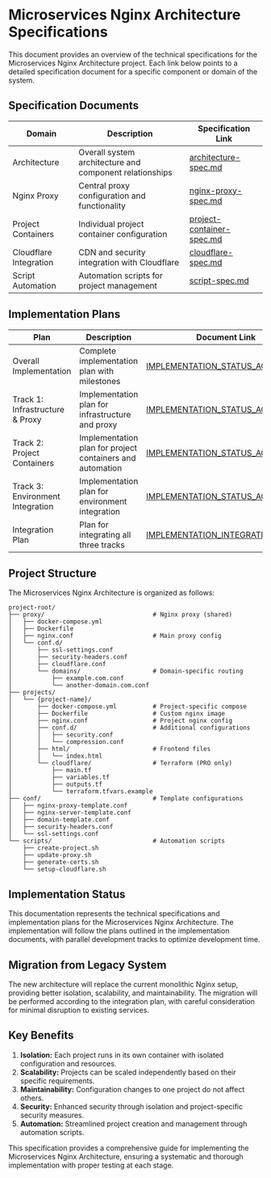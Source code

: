 # Microservices Nginx Architecture Specifications

This document provides an overview of the technical specifications for the Microservices Nginx Architecture project. Each link below points to a detailed specification document for a specific component or domain of the system.

## Specification Documents

| Domain | Description | Specification Link |
|--------|-------------|-------------------|
| Architecture | Overall system architecture and component relationships | [architecture-spec.md](architecture-spec.md) |
| Nginx Proxy | Central proxy configuration and functionality | [nginx-proxy-spec.md](nginx-proxy-spec.md) |
| Project Containers | Individual project container configuration | [project-container-spec.md](project-container-spec.md) |
| Cloudflare Integration | CDN and security integration with Cloudflare | [cloudflare-spec.md](cloudflare-spec.md) |
| Script Automation | Automation scripts for project management | [script-spec.md](script-spec.md) |

## Implementation Plans

| Plan | Description | Document Link |
|------|-------------|---------------|
| Overall Implementation | Complete implementation plan with milestones | [IMPLEMENTATION_STATUS_AGENT.md](IMPLEMENTATION_STATUS_AGENT.md) |
| Track 1: Infrastructure & Proxy | Implementation plan for infrastructure and proxy | [IMPLEMENTATION_STATUS_AGENT_1.md](IMPLEMENTATION_STATUS_AGENT_1.md) |
| Track 2: Project Containers | Implementation plan for project containers and automation | [IMPLEMENTATION_STATUS_AGENT_2.md](IMPLEMENTATION_STATUS_AGENT_2.md) |
| Track 3: Environment Integration | Implementation plan for environment integration | [IMPLEMENTATION_STATUS_AGENT_3.md](IMPLEMENTATION_STATUS_AGENT_3.md) |
| Integration Plan | Plan for integrating all three tracks | [IMPLEMENTATION_INTEGRATION.md](IMPLEMENTATION_INTEGRATION.md) |

## Project Structure

The Microservices Nginx Architecture is organized as follows:

```
project-root/
├── proxy/                              # Nginx proxy (shared)
│   ├── docker-compose.yml
│   ├── Dockerfile
│   ├── nginx.conf                      # Main proxy config
│   └── conf.d/
│       ├── ssl-settings.conf
│       ├── security-headers.conf
│       ├── cloudflare.conf
│       └── domains/                    # Domain-specific routing
│           ├── example.com.conf
│           └── another-domain.com.conf
├── projects/
│   └── {project-name}/
│       ├── docker-compose.yml          # Project-specific compose
│       ├── Dockerfile                  # Custom nginx image
│       ├── nginx.conf                  # Project nginx config
│       ├── conf.d/                     # Additional configurations
│       │   ├── security.conf
│       │   └── compression.conf
│       ├── html/                       # Frontend files
│       │   └── index.html
│       └── cloudflare/                 # Terraform (PRO only)
│           ├── main.tf
│           ├── variables.tf
│           ├── outputs.tf
│           └── terraform.tfvars.example
├── conf/                               # Template configurations
│   ├── nginx-proxy-template.conf
│   ├── nginx-server-template.conf
│   ├── domain-template.conf
│   ├── security-headers.conf
│   └── ssl-settings.conf
└── scripts/                            # Automation scripts
    ├── create-project.sh
    ├── update-proxy.sh
    ├── generate-certs.sh
    └── setup-cloudflare.sh
```

## Implementation Status

This documentation represents the technical specifications and implementation plans for the Microservices Nginx Architecture. The implementation will follow the plans outlined in the implementation documents, with parallel development tracks to optimize development time.

## Migration from Legacy System

The new architecture will replace the current monolithic Nginx setup, providing better isolation, scalability, and maintainability. The migration will be performed according to the integration plan, with careful consideration for minimal disruption to existing services.

## Key Benefits

1. **Isolation:** Each project runs in its own container with isolated configuration and resources.
2. **Scalability:** Projects can be scaled independently based on their specific requirements.
3. **Maintainability:** Configuration changes to one project do not affect others.
4. **Security:** Enhanced security through isolation and project-specific security measures.
5. **Automation:** Streamlined project creation and management through automation scripts.

This specification provides a comprehensive guide for implementing the Microservices Nginx Architecture, ensuring a systematic and thorough implementation with proper testing at each stage. 